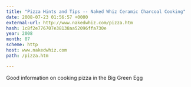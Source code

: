 ```yaml
---
title: "Pizza Hints and Tips -- Naked Whiz Ceramic Charcoal Cooking"
date: 2008-07-23 01:56:57 +0000
external-url: http://www.nakedwhiz.com/pizza.htm
hash: 1c8f2e776707e38138aa52096ffa730e
year: 2008
month: 07
scheme: http
host: www.nakedwhiz.com
path: /pizza.htm

---
```


Good information on cooking pizza in the Big Green Egg
